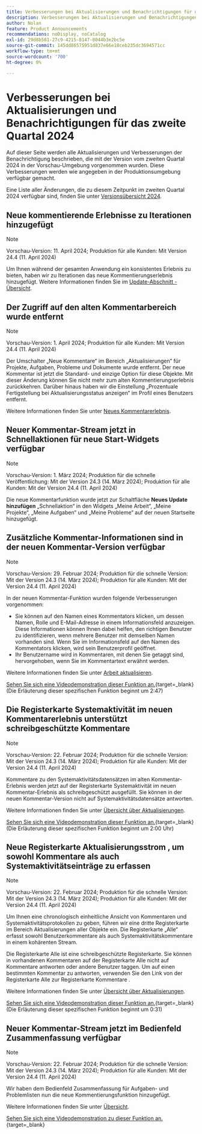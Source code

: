 ```yaml
---
title: Verbesserungen bei Aktualisierungen und Benachrichtigungen für das zweite Quartal 2024
description: Verbesserungen bei Aktualisierungen und Benachrichtigungen für das zweite Quartal 2024
author: Nolan
feature: Product Announcements
recommendations: noDisplay, noCatalog
exl-id: 29d8b581-27c9-4215-8147-8044b3e2bc5e
source-git-commit: 145dd86575951d837e66e18ceb235dc3694571cc
workflow-type: tm+mt
source-wordcount: '700'
ht-degree: 0%

---
```


# Verbesserungen bei Aktualisierungen und Benachrichtigungen für das zweite Quartal 2024

Auf dieser Seite werden alle Aktualisierungen und Verbesserungen der Benachrichtigung beschrieben, die mit der Version vom zweiten Quartal 2024 in der Vorschau-Umgebung vorgenommen wurden. Diese Verbesserungen werden wie angegeben in der Produktionsumgebung verfügbar gemacht.

Eine Liste aller Änderungen, die zu diesem Zeitpunkt im zweiten Quartal 2024 verfügbar sind, finden Sie unter [Versionsübersicht 2024](/help/quicksilver/product-announcements/product-releases/24-q2-release-activity/24-q2-release-overview.md).

## Neue kommentierende Erlebnisse zu Iterationen hinzugefügt

>[!NOTE]
>
>Vorschau-Version: 11. April 2024; Produktion für alle Kunden: Mit Version 24.4 (11. April 2024)

Um Ihnen während der gesamten Anwendung ein konsistentes Erlebnis zu bieten, haben wir zu Iterationen das neue Kommentierungserlebnis hinzugefügt. Weitere Informationen finden Sie im [Update-Abschnitt - Übersicht](/help/quicksilver/workfront-basics/updating-work-items-and-viewing-updates/updates-tab-overview.md).

## Der Zugriff auf den alten Kommentarbereich wurde entfernt

>[!NOTE]
>
>Vorschau-Version: 1. April 2024; Produktion für alle Kunden: Mit Version 24.4 (11. April 2024)

Der Umschalter „Neue Kommentare“ im Bereich „Aktualisierungen“ für Projekte, Aufgaben, Probleme und Dokumente wurde entfernt. Der neue Kommentar ist jetzt die Standard- und einzige Option für diese Objekte. Mit dieser Änderung können Sie nicht mehr zum alten Kommentierungserlebnis zurückkehren. Darüber hinaus haben wir die Einstellung „Prozentuale Fertigstellung bei Aktualisierungsstatus anzeigen“ im Profil eines Benutzers entfernt.

Weitere Informationen finden Sie unter [Neues Kommentarerlebnis](/help/quicksilver/product-announcements/betas/new-commenting-experience-beta/unified-commenting-experience.md).

## Neuer Kommentar-Stream jetzt in Schnellaktionen für neue Start-Widgets verfügbar

>[!NOTE]
>
>Vorschau-Version: 1. März 2024; Produktion für die schnelle Veröffentlichung: Mit der Version 24.3 (14. März 2024); Produktion für alle Kunden: Mit der Version 24.4 (11. April 2024)

Die neue Kommentarfunktion wurde jetzt zur Schaltfläche **Neues Update hinzufügen** „Schnellaktion“ in den Widgets „Meine Arbeit“, „Meine Projekte“, „Meine Aufgaben“ und „Meine Probleme“ auf der neuen Startseite hinzugefügt.


## Zusätzliche Kommentar-Informationen sind in der neuen Kommentar-Version verfügbar

>[!NOTE]
>
>Vorschau-Version: 29. Februar 2024; Produktion für die schnelle Version: Mit der Version 24.3 (14. März 2024); Produktion für alle Kunden: Mit der Version 24.4 (11. April 2024)

In der neuen Kommentar-Funktion wurden folgende Verbesserungen vorgenommen:

* Sie können auf den Namen eines Kommentators klicken, um dessen Namen, Rolle und E-Mail-Adresse in einem Informationsfeld anzuzeigen. Diese Informationen können Ihnen dabei helfen, den richtigen Benutzer zu identifizieren, wenn mehrere Benutzer mit demselben Namen vorhanden sind. Wenn Sie im Informationsfeld auf den Namen des Kommentators klicken, wird sein Benutzerprofil geöffnet.
* Ihr Benutzername wird in Kommentaren, mit denen Sie getaggt sind, hervorgehoben, wenn Sie im Kommentartext erwähnt werden.

Weitere Informationen finden Sie unter [Arbeit aktualisieren](/help/quicksilver/workfront-basics/updating-work-items-and-viewing-updates/update-work.md).

[Sehen Sie sich eine Videodemonstration dieser Funktion an.](https://video.tv.adobe.com/v/3427992/){target=_blank} (Die Erläuterung dieser spezifischen Funktion beginnt um 2:47)

## Die Registerkarte Systemaktivität im neuen Kommentarerlebnis unterstützt schreibgeschützte Kommentare

>[!NOTE]
>
>Vorschau-Version: 22. Februar 2024; Produktion für die schnelle Version: Mit der Version 24.3 (14. März 2024); Produktion für alle Kunden: Mit der Version 24.4 (11. April 2024)

Kommentare zu den Systemaktivitätsdatensätzen im alten Kommentar-Erlebnis werden jetzt auf der Registerkarte Systemaktivität im neuen Kommentar-Erlebnis als schreibgeschützt ausgefüllt. Sie können in der neuen Kommentar-Version nicht auf Systemaktivitätsdatensätze antworten.

Weitere Informationen finden Sie unter [Übersicht über Aktualisierungen](/help/quicksilver/workfront-basics/updating-work-items-and-viewing-updates/updates-tab-overview.md).

[Sehen Sie sich eine Videodemonstration dieser Funktion an.](https://video.tv.adobe.com/v/3427992/){target=_blank} (Die Erläuterung dieser spezifischen Funktion beginnt um 2:00 Uhr)

## Neue Registerkarte Aktualisierungsstrom , um sowohl Kommentare als auch Systemaktivitätseinträge zu erfassen

>[!NOTE]
>
>Vorschau-Version: 22. Februar 2024; Produktion für die schnelle Version: Mit der Version 24.3 (14. März 2024); Produktion für alle Kunden: Mit der Version 24.4 (11. April 2024)

Um Ihnen eine chronologisch einheitliche Ansicht von Kommentaren und Systemaktivitätsprotokollen zu geben, führen wir eine dritte Registerkarte im Bereich Aktualisierungen aller Objekte ein. Die Registerkarte „Alle“ erfasst sowohl Benutzerkommentare als auch Systemaktivitätskommentare in einem kohärenten Stream.

Die Registerkarte Alle ist eine schreibgeschützte Registerkarte. Sie können in vorhandenen Kommentaren auf der Registerkarte Alle nicht auf Kommentare antworten oder andere Benutzer taggen. Um auf einen bestimmten Kommentar zu antworten, verwenden Sie den Link von der Registerkarte Alle zur Registerkarte Kommentare .

Weitere Informationen finden Sie unter [Übersicht über Aktualisierungen](/help/quicksilver/workfront-basics/updating-work-items-and-viewing-updates/updates-tab-overview.md).

[Sehen Sie sich eine Videodemonstration dieser Funktion an.](https://video.tv.adobe.com/v/3427992/){target=_blank} (Die Erläuterung dieser spezifischen Funktion beginnt um 0:31)

## Neuer Kommentar-Stream jetzt im Bedienfeld Zusammenfassung verfügbar

>[!NOTE]
>
>Vorschau-Version: 22. Februar 2024; Produktion für die schnelle Version: Mit der Version 24.3 (14. März 2024); Produktion für alle Kunden: Mit der Version 24.4 (11. April 2024)

Wir haben dem Bedienfeld Zusammenfassung für Aufgaben- und Problemlisten nun die neue Kommentierungsfunktion hinzugefügt.

Weitere Informationen finden Sie unter [Übersicht](/help/quicksilver/workfront-basics/the-new-workfront-experience/summary-overview.md).

[Sehen Sie sich eine Videodemonstration zu dieser Funktion an.](https://video.tv.adobe.com/v/3427991/){target=_blank}
